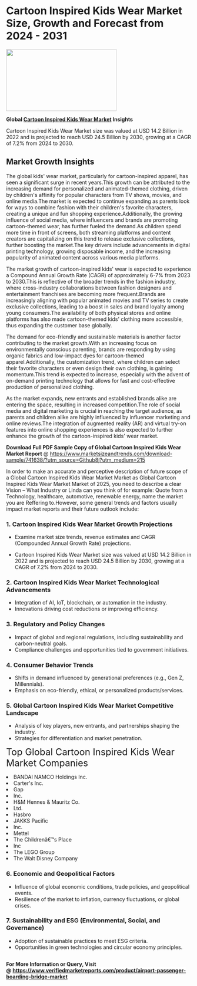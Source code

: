 <H1>Cartoon Inspired Kids Wear Market Size, Growth and Forecast from 2024 - 2031</H1><img class="aligncenter size-medium wp-image-584254" src="https://thirdeyenews.in/wp-content/uploads/2024/09/Global-Market-Research-300x168.jpeg" alt="" width="300" height="168" /><p><strong>Global&nbsp;<a href="https://www.marketsizeandtrends.com/download-sample/741638/?utm_source=Github8j?utm_medium=215">Cartoon Inspired Kids Wear Market</a> Insights</strong></p><p>Cartoon Inspired Kids Wear Market size was valued at USD 14.2 Billion in 2022 and is projected to reach USD 24.5 Billion by 2030, growing at a CAGR of 7.2% from 2024 to 2030.</p><p><h2>Market Growth Insights</h2> <p>The global kids' wear market, particularly for cartoon-inspired apparel, has seen a significant surge in recent years.This growth can be attributed to the increasing demand for personalized and animated-themed clothing, driven by children's affinity for popular characters from TV shows, movies, and online media.The market is expected to continue expanding as parents look for ways to combine fashion with their children's favorite characters, creating a unique and fun shopping experience.Additionally, the growing influence of social media, where influencers and brands are promoting cartoon-themed wear, has further fueled the demand.As children spend more time in front of screens, both streaming platforms and content creators are capitalizing on this trend to release exclusive collections, further boosting the market.The key drivers include advancements in digital printing technology, growing disposable income, and the increasing popularity of animated content across various media platforms.</p> <p>The market growth of cartoon-inspired kids' wear is expected to experience a Compound Annual Growth Rate (CAGR) of approximately 6-7% from 2023 to 2030.This is reflective of the broader trends in the fashion industry, where cross-industry collaborations between fashion designers and entertainment franchises are becoming more frequent.Brands are increasingly aligning with popular animated movies and TV series to create exclusive collections, leading to a boost in sales and brand loyalty among young consumers.The availability of both physical stores and online platforms has also made cartoon-themed kids' clothing more accessible, thus expanding the customer base globally.</p> <p>The demand for eco-friendly and sustainable materials is another factor contributing to the market growth.With an increasing focus on environmentally conscious parenting, brands are responding by using organic fabrics and low-impact dyes for cartoon-themed apparel.Additionally, the customization trend, where children can select their favorite characters or even design their own clothing, is gaining momentum.This trend is expected to increase, especially with the advent of on-demand printing technology that allows for fast and cost-effective production of personalized clothing.</p> <p>As the market expands, new entrants and established brands alike are entering the space, resulting in increased competition.The role of social media and digital marketing is crucial in reaching the target audience, as parents and children alike are highly influenced by influencer marketing and online reviews.The integration of augmented reality (AR) and virtual try-on features into online shopping experiences is also expected to further enhance the growth of the cartoon-inspired kids' wear market.</p> <p><span class=""><strong>Download Full PDF Sample Copy of Global Cartoon Inspired Kids Wear Market Report</strong> @ <a href="https://www.marketsizeandtrends.com/download-sample/741638/?utm_source=Github8j?utm_medium=215" target="_blank">https://www.marketsizeandtrends.com/download-sample/741638/?utm_source=Github8j?utm_medium=215</a></span></p><p>In order to make an accurate and perceptive description of future scope of a Global&nbsp;Cartoon Inspired Kids Wear Market Market as Global&nbsp;Cartoon Inspired Kids Wear Market Market of 2025, you need to describe a clear Vision &ndash; What Industry or Linda can you think of for example: Quote from a Technology, healthcare, automotive, renewable energy, name the market you are Reffering to.However, some general trends and factors usually impact market reports and their future outlook include:</p><h3>1.&nbsp;<strong>Cartoon Inspired Kids Wear Market Growth Projections</strong></h3><ul><li>Examine market size trends, revenue estimates and CAGR (Compounded Annual Growth Rate) projections.</li><li><p>Cartoon Inspired Kids Wear Market size was valued at USD 14.2 Billion in 2022 and is projected to reach USD 24.5 Billion by 2030, growing at a CAGR of 7.2% from 2024 to 2030.</p></li></ul><h3>2.&nbsp;<strong>Cartoon Inspired Kids Wear Market Technological Advancements</strong></h3><ul><li>Integration of AI, IoT, blockchain, or automation in the industry.</li><li>Innovations driving cost reductions or improving efficiency.</li></ul><h3>3.&nbsp;<strong>Regulatory and Policy Changes</strong></h3><ul><li>Impact of global and regional regulations, including sustainability and carbon-neutral goals.</li><li>Compliance challenges and opportunities tied to government initiatives.</li></ul><h3>4.&nbsp;<strong>Consumer Behavior Trends</strong></h3><ul><li>Shifts in demand influenced by generational preferences (e.g., Gen Z, Millennials).</li><li>Emphasis on eco-friendly, ethical, or personalized products/services.</li></ul><h3>5.&nbsp;<strong>Global Cartoon Inspired Kids Wear Market Competitive Landscape</strong></h3><ul><li>Analysis of key players, new entrants, and partnerships shaping the industry.</li><li>Strategies for differentiation and market penetration.</li></ul><p data-pm-slice="1 1 []"><span style="color: inherit; font-family: inherit; font-size: 25px;">Top Global Cartoon Inspired Kids Wear Market Companies</span></p><div class="" data-test-id=""><p><li>BANDAI NAMCO Holdings Inc.</li><li> Carter's Inc.</li><li> Gap</li><li> Inc.</li><li> H&M Hennes & Mauritz Co.</li><li> Ltd.</li><li> Hasbro</li><li> JAKKS Pacific</li><li> Inc.</li><li> Mettel</li><li> The Childrenâ€™s Place</li><li> Inc</li><li> The LEGO Group</li><li> The Walt Disney Company</li></p></div><h3>6.&nbsp;<strong>Economic and Geopolitical Factors</strong></h3><ul><li>Influence of global economic conditions, trade policies, and geopolitical events.</li><li>Resilience of the market to inflation, currency fluctuations, or global crises.</li></ul><h3>7.&nbsp;<strong>Sustainability and ESG (Environmental, Social, and Governance)</strong></h3><ul><li>Adoption of sustainable practices to meet ESG criteria.</li><li>Opportunities in green technologies and circular economy principles.</li></ul><h2><strong style="font-size: 14px;">For More Information or Query, Visit @&nbsp;</strong><a style="background-color: #ffffff; font-size: 14px;" href="https://www.marketsizeandtrends.com/report/cartoon-inspired-kids-wear-market/" target="_blank">https://www.verifiedmarketreports.com/product/airport-passenger-boarding-bridge-market</a></h2>
